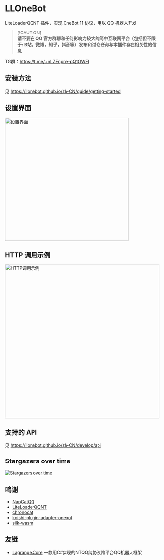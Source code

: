 # LLOneBot

LiteLoaderQQNT 插件，实现 OneBot 11 协议，用以 QQ 机器人开发

> [!CAUTION]\
> **请不要在 QQ 官方群聊和任何影响力较大的简中互联网平台（包括但不限于: B站，微博，知乎，抖音等）发布和讨论*任何*与本插件存在相关性的信息**

TG群：<https://t.me/+nLZEnpne-pQ1OWFl>

## 安装方法

见 <https://llonebot.github.io/zh-CN/guide/getting-started>

## 设置界面

<img src="./doc/image/setting.png" width="400px" alt="设置界面"/>

## HTTP 调用示例

<img src="./doc/image/example.jpg" width="500px" alt="HTTP调用示例"/>

## 支持的 API

见 <https://llonebot.github.io/zh-CN/develop/api>

## Stargazers over time

[![Stargazers over time](https://starchart.cc/LLOneBot/LLOneBot.svg?variant=adaptive)](https://starchart.cc/LLOneBot/LLOneBot)

## 鸣谢

- [NapCatQQ](https://github.com/NapNeko/NapCatQQ)
- [LiteLoaderQQNT](https://liteloaderqqnt.github.io/guide/install.html)
- [chronocat](https://github.com/chrononeko/chronocat)
- [koishi-plugin-adapter-onebot](https://github.com/koishijs/koishi-plugin-adapter-onebot)
- [silk-wasm](https://github.com/idranme/silk-wasm)

## 友链

- [Lagrange.Core](https://github.com/LagrangeDev/Lagrange.Core) 一款用C#实现的NTQQ纯协议跨平台QQ机器人框架
